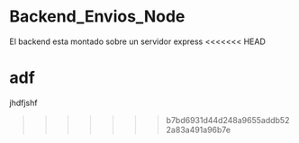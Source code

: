 # Backend_Envios_Node

El backend esta montado sobre un servidor express 
<<<<<<< HEAD

adf
=======
jhdfjshf
>>>>>>> b7bd6931d44d248a9655addb522a83a491a96b7e
